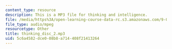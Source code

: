```yaml
---
content_type: resource
description: This is a MP3 file for thinking and intelligence.
file: /media/https%3A/open-learning-course-data-rc.s3.amazonaws.com/9-00sc-introduction-to-psychology-fall-2011/5c6a4582dce008b8a714408f21413264_thinking_disc_2.mp3
file_type: audio/mpeg
resourcetype: Other
title: thinking_disc_2.mp3
uid: 5c6a4582-dce0-08b8-a714-408f21413264
---
```

